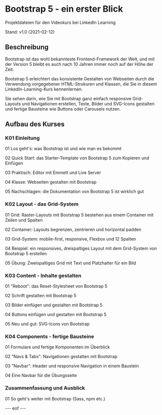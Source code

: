 # Bootstrap 5 - ein erster Blick 
Projektdateien für den Videokurs bei LinkedIn Learning

Stand: v1.0 (2021-02-12) 

## Beschreibung
Bootstrap ist das wohl bekannteste Frontend-Framework der Welt, und mit der Version 5 bleibt es auch nach 10 Jahren immer noch auf der Höhe der Zeit. 

Bootstrap 5 erleichtert das konsistente Gestalten von Webseiten durch die Verwendung vorgegebener HTML-Strukuren und Klassen, die Sie in diesem LinkedIn-Learning-Kurs kennenlernen.

Sie sehen darin, wie Sie mit Bootstrap ganz einfach responsive Grid-Layouts und Navigationen erstellen, Texte, Bilder und SVG-Icons gestalten und fertige Bausteine wie Buttons oder Carousels nutzen.

## Aufbau des Kurses 

### K01 Einleitung 
01 Los geht's: was Bootstrap ist und wie man es bekommt

02 Quick Start: das Starter-Template von Bootstrap 5 zum Kopieren und Einfügen

03 Praktisch: Editor mit Emmett und Live Server

04 Klasse: Webseiten gestalten mit Bootstrap

05 Nachschlagen: die Dokumentation von Bootstrap 5 ist wirklich gut

### K02 Layout - das Grid-System 
01 Grid: Raster-Layouts mit Bootstrap 5 bestehen aus einem Container mit Zeilen und Spalten

02 Container: Layouts begrenzen, zentrieren und horizontal padden

03 Grid-System: mobile-first, responsive, Flexbox und 12 Spalten

04 Beispiel: ein responsives, dreispaltiges Layout mit dem Grid-System von Bootstrap 5 erstellen

05 Übung: Zweispaltiges Grid mit Text und Platzhalter für ein Bild

### K03 Content - Inhalte gestalten
01 "Reboot": das Reset-Stylesheet von Bootstrap 5

02 Schrift gestalten mit Bootstrap 5

03 Bilder einfügen und gestalten mit Bootstrap 5

04 Buttons einfügen und gestalten mit Bootstrap 5

05 Neu und gut: SVG-Icons von Bootstrap 

### K04 Components - fertige Bausteine 

01 Formulare und fertige Komponenten im Überblick

02 "Navs & Tabs": Navigationen gestalten mit Bootstrap

03 "Navbar": Header und responsive Navigation in einem Baustein

04 Eine Navbar für die Übungsseite

### Zusammenfassung und Ausblick 
01 So geht's weiter mit Bootstrap (Sass, npm etc.)

--- eof --- 